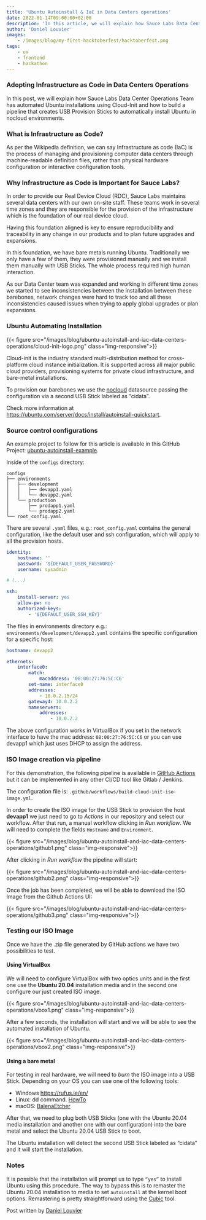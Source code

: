 ```yaml
---
title: 'Ubuntu Autoinstall & IaC in Data Centers operations'
date: 2022-01-14T09:00:00+02:00
description: 'In this article, we will explain how Sauce Labs Data Center Operations Team has automated Ubuntu installations'
author: 'Daniel Louvier'
images:
    - /images/blog/my-first-hacktoberfest/hacktoberfest.png
tags:
    - ux
    - frontend
    - hackathon
---
```


### Adopting Infrastructure as Code in Data Centers Operations

In this post, we will explain how Sauce Labs Data Center Operations Team has automated
Ubuntu installations using Cloud-Init and how to build a pipeline that creates USB
Provision Sticks to automatically install Ubuntu in nocloud environments.

### What is Infrastructure as Code?

As per the Wikipedia definition, we can say Infrastructure as code (IaC) is the process
of managing and provisioning computer data centers through machine-readable definition files,
rather than physical hardware configuration or interactive configuration tools.

### Why Infrastructure as Code is Important for Sauce Labs?

In order to provide our Real Device Cloud (RDC), Sauce Labs maintains several data centers
with our own on-site staff. These teams work in several time zones and they are responsible
for the provision of the infrastructure which is the foundation of our real device cloud.

Having this foundation aligned is key to ensure reproducibility and traceability in any change
in our products and to plan future upgrades and expansions.

In this foundation, we have bare metals running Ubuntu. Traditionally we only have a few of
them, they were provisioned manually and we install them manually with USB Sticks. The whole
process required high human interaction.

As our Data Center team was expanded and working in different time zones we started to see
inconsistencies between the installation between these barebones, network changes were hard
to track too and all these inconsistencies caused issues when trying to apply global upgrades
or plan expansions.

### Ubuntu Automating Installation

{{< figure src="/images/blog/ubuntu-autoinstall-and-iac-data-centers-operations/cloud-init-logo.png" class="img-responsive">}}

Cloud-init is the industry standard multi-distribution method for cross-platform
cloud instance initialization. It is supported across all major public cloud providers,
provisioning systems for private cloud infrastructure, and bare-metal installations.

To provision our barebones we use the [nocloud](https://cloudinit.readthedocs.io/en/latest/topics/datasources/nocloud.html)
datasource passing the configuration via a second USB Stick labeled as “cidata”.

Check more information at https://ubuntu.com/server/docs/install/autoinstall-quickstart.

### Source control configurations

An example project to follow for this article is available in this GitHub Project:
[ubuntu-autoinstall-example](https://github.com/dlouvier/ubuntu-autoinstall).

Inside of the `configs` directory:

```
configs
├── environments
│   ├── development
│   │   ├── devapp1.yaml
│   │   └── devapp2.yaml
│   └── production
│       ├── prodapp1.yaml
│       └── prodapp2.yaml
└── root_config.yaml
```

There are several `.yaml` files, e.g.:
`root_config.yaml` contains the general configuration, like the default user and ssh
configuration, which will apply to all the provision hosts.

```yaml
identity:
    hostname: ''
    password: '${DEFAULT_USER_PASSWORD}'
    username: sysadmin

# (...)

ssh:
    install-server: yes
    allow-pw: no
    authorized-keys:
        - '${DEFAULT_USER_SSH_KEY}'
```

The files in environments directory e.g.: `environments/development/devapp2.yaml` contains
the specific configuration for a specific host:

```yaml
hostname: devapp2

ethernets:
    interface0:
        match:
            macaddress: '08:00:27:76:5C:C6'
        set-name: interface0
        addresses:
            - 10.0.2.15/24
        gateway4: 10.0.2.2
        nameservers:
            addresses:
                - 10.0.2.2
```

The above configuration works in VirtualBox if you set in the network interface to have
the mac address: `08:00:27:76:5C:C6` or you can use devapp1 which just uses DHCP to assign
the address.

### ISO Image creation via pipeline

For this demonstration, the following pipeline is available in
[GitHub Actions](https://github.com/dlouvier/ubuntu-autoinstall-example/actions) but it
can be implemented in any other CI/CD tool like Gitlab / Jenkins.

The configuration file is: `.github/workflows/build-cloud-init-iso-image.yml`.

In order to create the ISO image for the USB Stick to provision the host **devapp1**
we just need to go to _Actions_ in our repository and select our workflow. After that run,
a manual workflow clicking in _Run workflow_. We will need to complete the fields `Hostname`
and `Environment`.

{{< figure src="/images/blog/ubuntu-autoinstall-and-iac-data-centers-operations/github1.png" class="img-responsive">}}

After clicking in _Run workflow_ the pipeline will start:

{{< figure src="/images/blog/ubuntu-autoinstall-and-iac-data-centers-operations/github2.png" class="img-responsive">}}

Once the job has been completed, we will be able to download the ISO Image from the Github Actions UI:

{{< figure src="/images/blog/ubuntu-autoinstall-and-iac-data-centers-operations/github3.png" class="img-responsive">}}

### Testing our ISO Image

Once we have the .zip file generated by GitHub actions we have two possibilities to test.

#### Using VirtualBox

We will need to configure VirtualBox with two optics units and in the first one use the
**Ubuntu 20.04** installation media and in the second one configure our just created ISO image.

{{< figure src="/images/blog/ubuntu-autoinstall-and-iac-data-centers-operations/vbox1.png" class="img-responsive">}}

After a few seconds, the installation will start and we will be able to see the automated
installation of Ubuntu.

{{< figure src="/images/blog/ubuntu-autoinstall-and-iac-data-centers-operations/vbox2.png" class="img-responsive">}}

#### Using a bare metal

For testing in real hardware, we will need to _burn_ the ISO image into a USB Stick.
Depending on your OS you can use one of the following tools:

-   Windows https://rufus.ie/en/
-   Linux: dd command. [HowTo](https://www.cyberciti.biz/faq/creating-a-bootable-ubuntu-usb-stick-on-a-debian-linux/)
-   macOS: [BalenaEtcher](https://www.balena.io/etcher/)

After that, we need to plug both USB Sticks (one with the Ubuntu 20.04 media installation and another one
with our configuration) into the bare metal and select the Ubuntu 20.04 USB Stick to boot.

The Ubuntu installation will detect the second USB Stick labeled as “cidata” and it will start the installation.

### Notes

It is possible that the installation will prompt us to type `“yes”` to install Ubuntu using this
procedure. The way to bypass this is to remaster the Ubuntu 20.04 installation to media to set
`autoinstall` at the kernel boot options. Remastering is pretty straightforward using the
[Cubic](https://launchpad.net/cubic) tool.

Post written by [Daniel Louvier](https://www.linkedin.com/in/daniellouvier/)
